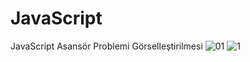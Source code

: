# JavaScript
JavaScript Asansör Problemi Görselleştirilmesi
![01](https://user-images.githubusercontent.com/100231266/157655716-cafb9acb-e2dc-4d68-896d-55b220c09e82.png)
![1](https://user-images.githubusercontent.com/100231266/157655726-09a8cbbf-4287-429d-ae28-8446c3e879e0.png)
